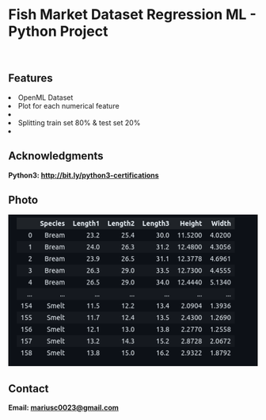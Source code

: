 <h1> Fish Market Dataset Regression ML - Python Project</h1>
<br>
<h2>Features</h2>
<li>OpenML Dataset</li>
<li>Plot for each numerical feature<li>
<li>Splitting train set 80% & test set 20%<li>
<h2>Acknowledgments</h2>

<b> Python3: http://bit.ly/python3-certifications <b>
<br>


<h2>Photo</h2>
<img src="photo.png">
<br>


<h2>Contact</h2>

<b> Email: mariusc0023@gmail.com </b>
